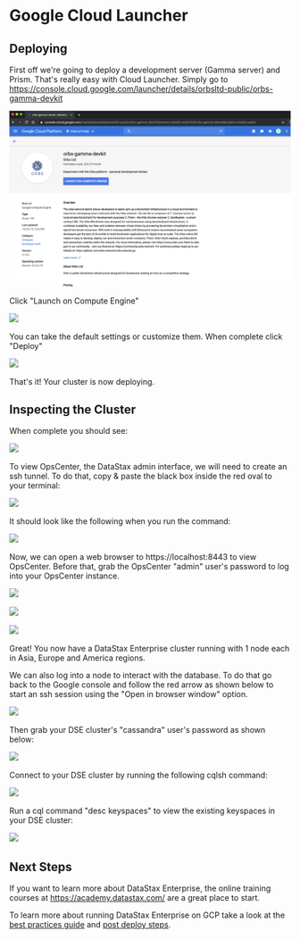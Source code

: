 # Google Cloud Launcher

## Deploying
First off we're going to deploy a development server (Gamma server) and Prism.  That's really easy with Cloud Launcher.  Simply go to https://console.cloud.google.com/launcher/details/orbsltd-public/orbs-gamma-devkit

![](./images/step01.png)

Click "Launch on Compute Engine"

![](./img/launcherconfig.png)

You can take the default settings or customize them.  When complete click "Deploy"

![](./img/deploying.png)

That's it!  Your cluster is now deploying.

## Inspecting the Cluster

When complete you should see:

![](./img/deployed.png)

To view OpsCenter, the DataStax admin interface, we will need to create an ssh tunnel.  To do that, copy & paste the black box inside the red oval to your terminal:

![](./img/tunnel-console.png)

It should look like the following when you run the command:

![](./img/tunnel.png)

Now, we can open a web browser to https://localhost:8443 to view OpsCenter.  Before that, grab the OpsCenter "admin" user's password to log into your OpsCenter instance.

![](./img/creds-opsc.png)

![](./img/opscenter-login.png)

![](./img/opscenter-console.png)

Great!  You now have a DataStax Enterprise cluster running with 1 node each in Asia, Europe and America regions.

We can also log into a node to interact with the database.  To do that go back to the Google console and follow the red arrow as shown below to start an ssh session using the "Open in browser window" option.

![](./img/ssh.png)

Then grab your DSE cluster's "cassandra" user's password as shown below:

![](./img/creds-cassandra.png)

Connect to your DSE cluster by running the following cqlsh command:

![](./img/cqlsh.png)

Run a cql command "desc keyspaces" to view the existing keyspaces in your DSE cluster:

![](./img/desc-keyspaces.png)

## Next Steps

If you want to learn more about DataStax Enterprise, the online training courses at https://academy.datastax.com/ are a great place to start.

To learn more about running DataStax Enterprise on GCP take a look at the [best practices guide](bestpractices.md) and [post deploy steps](postdeploy.md).

